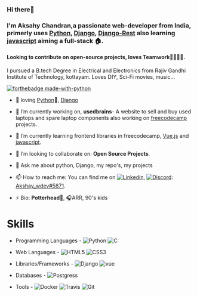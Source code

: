 <!--[![flyhigh][banner]]-->
### Hi there👋
### I'm Aksahy Chandran,a passionate web-developer from India, primerly uses [Python][python], [Django][django], [Django-Rest][django_rest] also learning [javascript][javascript] aiming a full-stack 🏠.
#### Looking to contribute on open-source projects, loves Teamwork👨‍👩‍👦‍👦.

I pursued a B.tech Degree in Electrical and Electronics from Rajiv Gandhi Institute of Technology, kottayam. Loves DIY, Sci-Fi movies, music...
<!--
**Akshay-ch-dj/Akshay-ch-dj** is a ✨ _special_ ✨ repository because its `README.md` (this file) appears on your GitHub profile.-->

[![forthebadge made-with-python](https://forthebadge.com/images/badges/made-with-python.svg)](https://github.com/Akshay-ch-dj)

- 💜 loving [Python][python]🐍, [Django][django] 

- 🔭 I’m currently working on, **usedbrains**- A website to sell  and buy used laptops and spare laptop components also 
   working on [freecodecamp][freecodecamp] projects.
 
- 🌱 I’m currently learning frontend libraries in freecodecamp, [Vue.js][vue] and [javascript][javascript].
   
- 👯 I’m looking to collaborate on: **Open Source Projects**.
<!-- 🤔 I’m looking for help with ...-->
- 💬 Ask me about python, Django, my repo's, my projects

- 📫 How to reach me: You can find me on [![Linkedin](https://img.shields.io/badge/-LinkedIn-blue?style=flat&logo=Linkedin&logoColor=white)][linkedin], [![Discord](https://img.shields.io/badge/-Docker-0066cc?style=flat&logo=Docker&logoColor=4da6ff)][discord]: [Akshay_wdev#5871][discord].
<!-- 😄 Pronouns: ...-->
- ⚡ Bio: **Potterhead**🧹️, 🎧ARR, 90's kids 

<!--🏡 [website][website] **|** 
🐦 [twitter][twitter] **|** 
📺 [youtube][youtube] **|** 
🎥 [twitch][twitch] **|** 
📦 [npm][npm] **|** 
📷 [instagram][instagram] **|** 
👔 [linkedin][linkedin]-->

# Skills #
 
- Programming Languages - <img alt="Python" src="https://img.shields.io/badge/-Python-597fbd?logo=Python&logoColor=White&style=flat-square"> <img alt="C" src="https://img.shields.io/badge/-5d646e?logo=C&logoColor=e6f0ff&style=flat-square">

- Web Languages - <img alt="HTML5" src="https://img.shields.io/badge/-HTML-Red?logo=HTML5&logoColor=White&style=flat-square"> <img alt="CSS3" src="https://img.shields.io/badge/-CSS-00804a?logo=CSS3&logoColor=c9f2d8&style=flat-square">

- Libraries/Frameworks - <img alt="Django" src="https://img.shields.io/badge/-Django-2f5c46?logo=Django&logoColor=Green&style=flat-square"> <img alt="vue" src="https://img.shields.io/badge/-Vue.js-38c981?logo=Vue.js&logoColor=White&style=flat-square">

- Databases - <img alt="Postgress" src="https://img.shields.io/badge/-PostgreSQL-368abf?logo=PostgreSQL&logoColor=00406e&style=flat-square"> 
- Tools - <img alt="Docker" src="https://img.shields.io/badge/-Docker-0083bf?logo=Docker&logoColor=White&style=flat-square"> <img alt="Travis" src="https://img.shields.io/badge/-Travis-Yellow?logo=Travis&logoColor=Yelllow&style=flat-square"> <img alt="Git" src="https://img.shields.io/badge/-Git-Red?logo=Git&logoColor=White&style=flat-square">

[banner]: #
[javascript]: https://www.javascript.com/
[vue]: https://vuejs.org/
[python]: https://www.python.org/
[django]: https://www.djangoproject.com/
[django_rest]: https://www.django-rest-framework.org/
[docker]: https://www.docker.com/
[travis]: https://travis-ci.org/
[freecodecamp]: https://www.freecodecamp.org/
[codepen]: https://codepen.io/
[html5]: https://developer.mozilla.org/en-US/docs/Web/Guide/HTML/HTML5
[css3]: https://developer.mozilla.org/en-US/docs/Web/CSS
[postgresql]: https://www.postgresql.org/
[linkedin]: https://www.linkedin.com/in/akshay-chandran/
[vagrant]: https://www.vagrantup.com/
[potterhead]: https://www.wizardingworld.com/
[discord]: https://discord.com/
